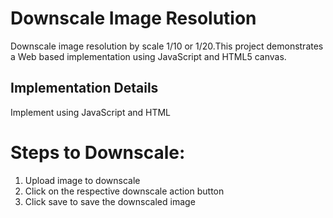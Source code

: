 # Downscale Image Resolution
Downscale image resolution by scale 1/10 or 1/20.This project demonstrates a Web based implementation using JavaScript and HTML5 canvas.

## Implementation Details 
  Implement using JavaScript and HTML

# Steps to Downscale:
1.  Upload image to downscale
2.  Click on the respective downscale action button
3.  Click save to save the downscaled image


